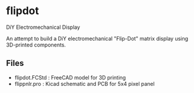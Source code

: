 # flipdot
DiY Electromechanical Display

An attempt to build a DiY electromechanical "Flip-Dot" matrix 
display using 3D-printed components.

## Files

 - flipdot.FCStd : FreeCAD model for 3D printing
 - flippnlr.pro : Kicad schematic and PCB for 5x4 pixel panel
